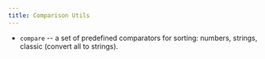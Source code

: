 ```yaml
---
title: Comparison Utils
---
```


- `compare` -- a set of predefined comparators for sorting: numbers, strings, classic (convert all to strings).

